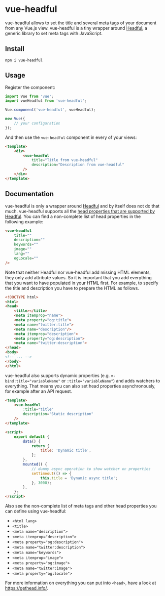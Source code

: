 # vue-headful

vue-headful allows to set the title and several meta tags of your document from any Vue.js view.
vue-headful is a tiny wrapper around [Headful](https://github.com/troxler/headful), a generic library to set meta tags with JavaScript. 

## Install

```
npm i vue-headful
```

## Usage

Register the component:

```js
import Vue from 'vue';
import vueHeadful from 'vue-headful';

Vue.component('vue-headful', vueHeadful);

new Vue({
    // your configuration
});
```

And then use the `vue-headful` component in every of your views:

```html
<template>
    <div>
        <vue-headful
            title="Title from vue-headful"
            description="Description from vue-headful"
        />
    </div>
</template>
```

## Documentation

vue-headful is only a wrapper around [Headful](https://github.com/troxler/headful) and by itself does not do that much.
vue-headful supports all the [head properties that are supported by Headful](https://github.com/troxler/headful#documentation).
You can find a non-complete list of head properties in the following example: 

```html
<vue-headful
    title=""
    description=""
    keywords=""
    image=""
    lang=""
    ogLocale=""
/>
```

Note that neither Headful nor vue-headful add missing HTML elements, they only add attribute values.
So it is important that you add everything that you want to have populated in your HTML first.
For example, to specify the title and description you have to prepare the HTML as follows. 

```html
<!DOCTYPE html>
<html>
<head>
    <title></title>
    <meta itemprop="name">
    <meta property="og:title">
    <meta name="twitter:title">
    <meta name="description"/>
    <meta itemprop="description">
    <meta property="og:description">
    <meta name="twitter:description">
</head>
<body>
<!-- ... -->
</body>
</html>
```

vue-headful also supports dynamic properties (e.g. `v-bind:title="variableName"` or `:title="variableName"`) and adds watchers to everything.
That means you can also set head properties asynchronously, for example after an API request.

```html
<template>
    <vue-headful
        :title="title"
        description="Static description"
    />
</template>

<script>
    export default {
        data() {
            return {
                title: 'Dynamic title',
            };
        },
        mounted() {
            // dummy async operation to show watcher on properties
            setTimeout(() => {
                this.title = 'Dynamic async title';
            }, 3000);
        },
    };
</script>
```

Also see the non-complete list of meta tags and other head properties you can define using vue-headful:

* `<html lang>`
* `<title>`
* `<meta name="description">`
* `<meta itemprop="description">`
* `<meta property="og:description">`
* `<meta name="twitter:description">`
* `<meta name="keywords">`
* `<meta itemprop="image">`
* `<meta property="og:image">`
* `<meta name="twitter:image">`
* `<meta property="og:locale">`

For more information on everything you can put into `<head>`, have a look at <https://gethead.info/>.
